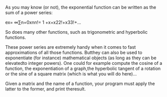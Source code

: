 As you may know (or not), the exponential function can be written as the sum of a power series:

ex= ∞∑n=0xnn!= 1 +x+x22!+x33!+...

So does many other functions, such as trigonometric and hyperbolic functions.

These power series are extremely handy when it comes to fast approximations of all those functions. 
Butthey can also be used to exponentiate (for instance) mathematical objects (as long as they can be elevatedto integer powers).
One could for example compute the cosine of a function, the exponentiation of a graph,the hyperbolic tangent of a rotation or
the sine of a square matrix (which is what you will do here)...

Given a matrix and the name of a function, your program must apply the latter to the former, and print theresult.
